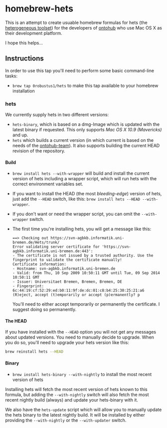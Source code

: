 # homebrew-hets

This is an attempt to create usuable homebrew formulas for hets (the [heterogeneous toolset][1])
for the developers of [ontohub][2] who use Mac OS X as their development platform.

I hope this helps...

## Instructions

In order to use this tap you'll need to perform some basic command-line tasks:

- `brew tap 0robustus1/hets` to make this tap available to your homebrew installation


### hets

We currently supply hets in two different versions:

  - `hets-binary`, which is based on a dmg-Image which is updated
    with the latest binary if requested. This only supports
    *Mac OS X 10.9 (Mavericks)* and up.
  - `hets` which builds a current version (in which current is based on
    the needs of the [ontohub-team][2]). It also
    supports building the current HEAD revision of the repository.

#### Build

  - `brew install hets --with-wrapper` will build and install the
    current version of hets including a wrapper script, which
    will run hets with the correct environment variables set.
  - If you want to install the HEAD (the most *bleeding-edge*)
    version of hets, just add the `--HEAD` switch, like this:
    `brew install hets --HEAD --with-wrapper`.
  - If you don't want or need the wrapper script, you can
    omit the `--with-wrapper` switch.
  - The first time you're installing hets, you will get
    a message like this:

    ```
    ==> Checking out https://svn-agbkb.informatik.uni-bremen.de/Hets/trunk/
    Error validating server certificate for 'https://svn-agbkb.informatik.uni-bremen.de:443':
    - The certificate is not issued by a trusted authority. Use the
    fingerprint to validate the certificate manually!
    Certificate information:
    - Hostname: svn-agbkb.informatik.uni-bremen.de
    - Valid: from Thu, 10 Sep 2009 10:50:11 GMT until Tue, 09 Sep 2014 10:50:11 GMT
    - Issuer: Universitaet Bremen, Bremen, Bremen, DE
    - Fingerprint: 6c:44:19:cf:52:29:ed:b0:11:9f:de:dc:01:c8:b4:25:30:25:21:a6
    (R)eject, accept (t)emporarily or accept (p)ermanently? p
    ```

    You'll need to either accept temporarily or permanently the certificate. I suggest doing so permanently.

#### The HEAD

If you have installed with the `--HEAD` option you will not get any messages about updated
versions. You need to manually decide to upgrade.
When you do so, you'll need to upgrade your hets version like this:

```sh
brew reinstall hets --HEAD
```

#### Binary

  - `brew install hets-binary --with-nightly` to install the most recent version of hets

Installing hets will fetch the most recent version of hets known to this
formula, but adding the `--with-nightly` switch will also fetch the
most recent nightly build (always) and update your hets-binary with it.

We also have the `hets-update` script which will allow you to manually update the hets binary
to the latest nightly build. It will be installed by either providing the `--with-nightly`
or the `--with-updater` switch.

[1]: http://www.informatik.uni-bremen.de/agbkb/forschung/formal_methods/CoFI/hets/index_e.htm
[2]: https://github.com/ontohub/ontohub
